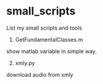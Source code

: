 # small_scripts
List my small scripts and tools

1. GetFundamentalClasses.m 
  
  show matlab variable in simple way.

2. xmly.py

  download audio from xmly

